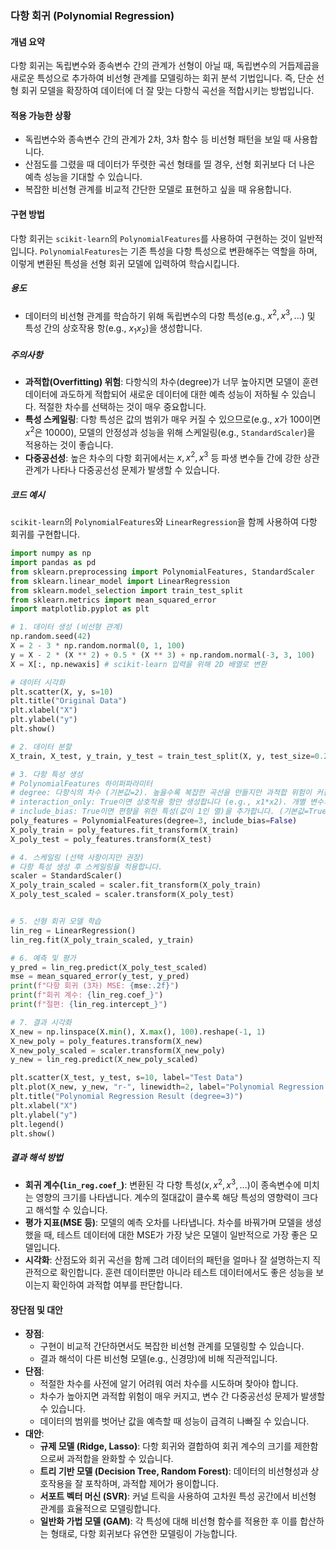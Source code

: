 ### 다항 회귀 (Polynomial Regression)

#### 개념 요약
다항 회귀는 독립변수와 종속변수 간의 관계가 선형이 아닐 때, 독립변수의 거듭제곱을 새로운 특성으로 추가하여 비선형 관계를 모델링하는 회귀 분석 기법입니다. 즉, 단순 선형 회귀 모델을 확장하여 데이터에 더 잘 맞는 다항식 곡선을 적합시키는 방법입니다.

#### 적용 가능한 상황
- 독립변수와 종속변수 간의 관계가 2차, 3차 함수 등 비선형 패턴을 보일 때 사용합니다.
- 산점도를 그렸을 때 데이터가 뚜렷한 곡선 형태를 띨 경우, 선형 회귀보다 더 나은 예측 성능을 기대할 수 있습니다.
- 복잡한 비선형 관계를 비교적 간단한 모델로 표현하고 싶을 때 유용합니다.

#### 구현 방법
다항 회귀는 `scikit-learn`의 `PolynomialFeatures`를 사용하여 구현하는 것이 일반적입니다. `PolynomialFeatures`는 기존 특성을 다항 특성으로 변환해주는 역할을 하며, 이렇게 변환된 특성을 선형 회귀 모델에 입력하여 학습시킵니다.

##### 용도
- 데이터의 비선형 관계를 학습하기 위해 독립변수의 다항 특성(e.g., $x^2, x^3, ...$) 및 특성 간의 상호작용 항(e.g., $x_1x_2$)을 생성합니다.

##### 주의사항
- **과적합(Overfitting) 위험**: 다항식의 차수(degree)가 너무 높아지면 모델이 훈련 데이터에 과도하게 적합되어 새로운 데이터에 대한 예측 성능이 저하될 수 있습니다. 적절한 차수를 선택하는 것이 매우 중요합니다.
- **특성 스케일링**: 다항 특성은 값의 범위가 매우 커질 수 있으므로(e.g., $x$가 100이면 $x^2$은 10000), 모델의 안정성과 성능을 위해 스케일링(e.g., `StandardScaler`)을 적용하는 것이 좋습니다.
- **다중공선성**: 높은 차수의 다항 회귀에서는 $x, x^2, x^3$ 등 파생 변수들 간에 강한 상관관계가 나타나 다중공선성 문제가 발생할 수 있습니다.

##### 코드 예시
`scikit-learn`의 `PolynomialFeatures`와 `LinearRegression`을 함께 사용하여 다항 회귀를 구현합니다.

```python
import numpy as np
import pandas as pd
from sklearn.preprocessing import PolynomialFeatures, StandardScaler
from sklearn.linear_model import LinearRegression
from sklearn.model_selection import train_test_split
from sklearn.metrics import mean_squared_error
import matplotlib.pyplot as plt

# 1. 데이터 생성 (비선형 관계)
np.random.seed(42)
X = 2 - 3 * np.random.normal(0, 1, 100)
y = X - 2 * (X ** 2) + 0.5 * (X ** 3) + np.random.normal(-3, 3, 100)
X = X[:, np.newaxis] # scikit-learn 입력을 위해 2D 배열로 변환

# 데이터 시각화
plt.scatter(X, y, s=10)
plt.title("Original Data")
plt.xlabel("X")
plt.ylabel("y")
plt.show()

# 2. 데이터 분할
X_train, X_test, y_train, y_test = train_test_split(X, y, test_size=0.2, random_state=42)

# 3. 다항 특성 생성
# PolynomialFeatures 하이퍼파라미터
# degree: 다항식의 차수 (기본값=2). 높을수록 복잡한 곡선을 만들지만 과적합 위험이 커집니다.
# interaction_only: True이면 상호작용 항만 생성합니다 (e.g., x1*x2). 개별 변수의 거듭제곱 항(x1^2, x2^2)은 생성하지 않습니다. (기본값=False)
# include_bias: True이면 편향을 위한 특성(값이 1인 열)을 추가합니다. (기본값=True)
poly_features = PolynomialFeatures(degree=3, include_bias=False)
X_poly_train = poly_features.fit_transform(X_train)
X_poly_test = poly_features.transform(X_test)

# 4. 스케일링 (선택 사항이지만 권장)
# 다항 특성 생성 후 스케일링을 적용합니다.
scaler = StandardScaler()
X_poly_train_scaled = scaler.fit_transform(X_poly_train)
X_poly_test_scaled = scaler.transform(X_poly_test)


# 5. 선형 회귀 모델 학습
lin_reg = LinearRegression()
lin_reg.fit(X_poly_train_scaled, y_train)

# 6. 예측 및 평가
y_pred = lin_reg.predict(X_poly_test_scaled)
mse = mean_squared_error(y_test, y_pred)
print(f"다항 회귀 (3차) MSE: {mse:.2f}")
print(f"회귀 계수: {lin_reg.coef_}")
print(f"절편: {lin_reg.intercept_}")

# 7. 결과 시각화
X_new = np.linspace(X.min(), X.max(), 100).reshape(-1, 1)
X_new_poly = poly_features.transform(X_new)
X_new_poly_scaled = scaler.transform(X_new_poly)
y_new = lin_reg.predict(X_new_poly_scaled)

plt.scatter(X_test, y_test, s=10, label="Test Data")
plt.plot(X_new, y_new, "r-", linewidth=2, label="Polynomial Regression Fit")
plt.title("Polynomial Regression Result (degree=3)")
plt.xlabel("X")
plt.ylabel("y")
plt.legend()
plt.show()
```

##### 결과 해석 방법
- **회귀 계수(`lin_reg.coef_`)**: 변환된 각 다항 특성($x, x^2, x^3, ...$)이 종속변수에 미치는 영향의 크기를 나타냅니다. 계수의 절대값이 클수록 해당 특성의 영향력이 크다고 해석할 수 있습니다.
- **평가 지표(MSE 등)**: 모델의 예측 오차를 나타냅니다. 차수를 바꿔가며 모델을 생성했을 때, 테스트 데이터에 대한 MSE가 가장 낮은 모델이 일반적으로 가장 좋은 모델입니다.
- **시각화**: 산점도와 회귀 곡선을 함께 그려 데이터의 패턴을 얼마나 잘 설명하는지 직관적으로 확인합니다. 훈련 데이터뿐만 아니라 테스트 데이터에서도 좋은 성능을 보이는지 확인하여 과적합 여부를 판단합니다.

#### 장단점 및 대안
- **장점**:
    - 구현이 비교적 간단하면서도 복잡한 비선형 관계를 모델링할 수 있습니다.
    - 결과 해석이 다른 비선형 모델(e.g., 신경망)에 비해 직관적입니다.
- **단점**:
    - 적절한 차수를 사전에 알기 어려워 여러 차수를 시도하며 찾아야 합니다.
    - 차수가 높아지면 과적합 위험이 매우 커지고, 변수 간 다중공선성 문제가 발생할 수 있습니다.
    - 데이터의 범위를 벗어난 값을 예측할 때 성능이 급격히 나빠질 수 있습니다.
- **대안**:
    - **규제 모델 (Ridge, Lasso)**: 다항 회귀와 결합하여 회귀 계수의 크기를 제한함으로써 과적합을 완화할 수 있습니다.
    - **트리 기반 모델 (Decision Tree, Random Forest)**: 데이터의 비선형성과 상호작용을 잘 포착하며, 과적합 제어가 용이합니다.
    - **서포트 벡터 머신 (SVR)**: 커널 트릭을 사용하여 고차원 특성 공간에서 비선형 관계를 효율적으로 모델링합니다.
    - **일반화 가법 모델 (GAM)**: 각 특성에 대해 비선형 함수를 적용한 후 이를 합산하는 형태로, 다항 회귀보다 유연한 모델링이 가능합니다.
